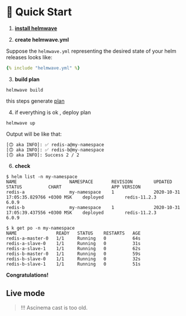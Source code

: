 # 🔰 Quick Start

1) **[install helmwave](https://helmwave.github.io/docs/0.18.x/install/)**
   
2) **create helmwave.yml**

Suppose the `helmwave.yml` representing the desired state of your helm releases looks like:

```yaml
{% include "helmwave.yml" %}
```

3) **build plan**

```shell
helmwave build
```

this steps generate [plan](https://helmwave.github.io/docs/0.18.x/cli/#step-2-working-with-plan)

4) if everything is ok , deploy plan 


```shell
helmwave up 
```

Output will be like that:

```shell
[🙃 aka INFO]: ✅ redis-a@my-namespace
[🙃 aka INFO]: ✅ redis-b@my-namespace
[🙃 aka INFO]: Success 2 / 2
```

6) **check**

```shell
$ helm list -n my-namespace
NAME                    NAMESPACE       REVISION        UPDATED                                 STATUS          CHART                   APP VERSION
redis-a                 my-namespace    1               2020-10-31 17:05:35.829766 +0300 MSK    deployed        redis-11.2.3            6.0.9      
redis-b                 my-namespace    1               2020-10-31 17:05:39.437556 +0300 MSK    deployed        redis-11.2.3            6.0.9  

$ k get po -n my-namespace                                                                                                                         
NAME               READY   STATUS    RESTARTS   AGE
redis-a-master-0   1/1     Running   0          64s
redis-a-slave-0    1/1     Running   0          31s
redis-a-slave-1    1/1     Running   0          62s
redis-b-master-0   1/1     Running   0          59s
redis-b-slave-0    1/1     Running   0          32s
redis-b-slave-1    1/1     Running   0          51s
```

**Congratulations!**


## Live mode

> !!! Ascinema cast is too old.

<script id="asciicast-399676" src="https://asciinema.org/a/399676.js" async></script>